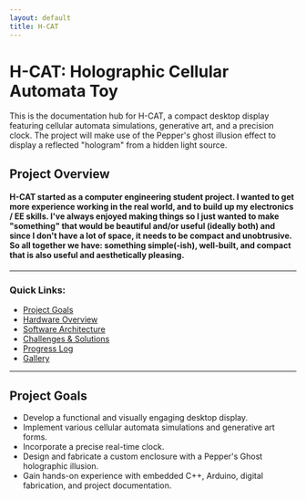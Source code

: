 ```yaml
---
layout: default
title: H-CAT
---
```


# H-CAT: Holographic Cellular Automata Toy

This is the documentation hub for H-CAT, a compact desktop display featuring cellular automata simulations, generative art, and a precision clock. The project will make use of the Pepper's ghost illusion effect to display a reflected "hologram" from a hidden light source.


## Project Overview
#### H-CAT started as a computer engineering student project. I wanted to get more experience working in the real world, and to build up my electronics / EE skills. I've always enjoyed making things so I just wanted to make "something" that would be beautiful and/or useful (ideally both) and since I don't have a lot of space, it needs to be compact and unobtrusive. So all together we have: something simple(-ish), well-built, and compact that is also useful and aesthetically pleasing. 
---

### Quick Links:
* [Project Goals](#project-goals)
* [Hardware Overview](hardware-overview.md)
* [Software Architecture](#software-architecture)
* [Challenges & Solutions](#challenges-solutions)
* [Progress Log](#progress-log)
* [Gallery](#gallery)

---

## Project Goals

* Develop a functional and visually engaging desktop display.
* Implement various cellular automata simulations and generative art forms.
* Incorporate a precise real-time clock.
* Design and fabricate a custom enclosure with a Pepper's Ghost holographic illusion.
* Gain hands-on experience with embedded C++, Arduino, digital fabrication, and project documentation.
